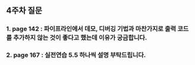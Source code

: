 ## 4주차 질문

###  1. page 142 : 파이프라인에서 데모, 디버깅 기법과 마찬가지로 출력 코드를 추가하지 않는 것이 좋다고 했는데 이유가 궁금합니다.



### 2. page 167 : 실전연습 5.5 하나씩 설명 부탁드립니다.